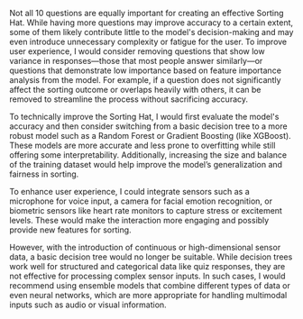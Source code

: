 Not all 10 questions are equally important for creating an effective Sorting Hat. While having more questions may improve accuracy to a certain extent, some of them likely contribute little to the model's decision-making and may even introduce unnecessary complexity or fatigue for the user. To improve user experience, I would consider removing questions that show low variance in responses—those that most people answer similarly—or questions that demonstrate low importance based on feature importance analysis from the model. For example, if a question does not significantly affect the sorting outcome or overlaps heavily with others, it can be removed to streamline the process without sacrificing accuracy.

To technically improve the Sorting Hat, I would first evaluate the model's accuracy and then consider switching from a basic decision tree to a more robust model such as a Random Forest or Gradient Boosting (like XGBoost). These models are more accurate and less prone to overfitting while still offering some interpretability. Additionally, increasing the size and balance of the training dataset would help improve the model’s generalization and fairness in sorting.

To enhance user experience, I could integrate sensors such as a microphone for voice input, a camera for facial emotion recognition, or biometric sensors like heart rate monitors to capture stress or excitement levels. These would make the interaction more engaging and possibly provide new features for sorting.

However, with the introduction of continuous or high-dimensional sensor data, a basic decision tree would no longer be suitable. While decision trees work well for structured and categorical data like quiz responses, they are not effective for processing complex sensor inputs. In such cases, I would recommend using ensemble models that combine different types of data or even neural networks, which are more appropriate for handling multimodal inputs such as audio or visual information.
